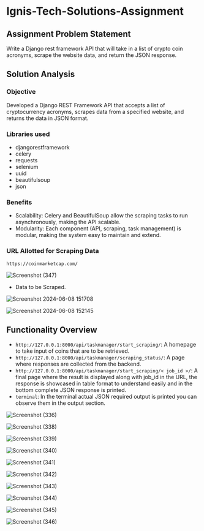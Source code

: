 # Ignis-Tech-Solutions-Assignment

## Assignment Problem Statement
Write a Django rest framework API that will take in a list of crypto coin acronyms, scrape the website data, and return the JSON response.

## Solution Analysis
### Objective
Developed a Django REST Framework API that accepts a list of cryptocurrency acronyms, scrapes data from a specified website, and returns the data in JSON format.

### Libraries used
- djangorestframework
- celery
- requests
- selenium
- uuid
- beautifulsoup
- json

### Benefits
- Scalability: Celery and BeautifulSoup allow the scraping tasks to run asynchronously, making the API scalable.
- Modularity: Each component (API, scraping, task management) is modular, making the system easy to maintain and extend.

### URL Allotted for Scraping Data
```https://coinmarketcap.com/```

![Screenshot (347)](https://github.com/Spraveen8-chary/Ignis-Tech-Solutions-Assignment/assets/108536707/9c7948ff-28a2-470c-a05b-a5a7220c92cf)

- Data to be Scraped.

![Screenshot 2024-06-08 151708](https://github.com/Spraveen8-chary/Ignis-Tech-Solutions-Assignment/assets/108536707/3ffd5756-3ef6-4e16-aa9b-e737ac1d7544)

![Screenshot 2024-06-08 152145](https://github.com/Spraveen8-chary/Ignis-Tech-Solutions-Assignment/assets/108536707/d125afec-8a19-47a6-aab7-490bb63ae2b2)

## Functionality Overview
- ```http://127.0.0.1:8000/api/taskmanager/start_scraping/```: A homepage to take input of coins that are to be retrieved.
- ```http://127.0.0.1:8000/api/taskmanager/scraping_status/```: A page where responses are collected from the backend.
- ```http://127.0.0.1:8000/api/taskmanager/start_scraping/< job_id >/```: A final page where the result is displayed along with job_id in the URL, the response is showcased in table format to understand easily and in the bottom complete JSON response is printed.
- ```terminal```: In the terminal actual JSON required output is printed you can observe them in the output section.
  
![Screenshot (336)](https://github.com/Spraveen8-chary/Ignis-Tech-Solutions-Assignment/assets/108536707/704ff3b2-232f-41f4-9624-0b73837d1ccf)

![Screenshot (338)](https://github.com/Spraveen8-chary/Ignis-Tech-Solutions-Assignment/assets/108536707/8dda33d3-d8dd-4434-916d-6c53c24a5828)

![Screenshot (339)](https://github.com/Spraveen8-chary/Ignis-Tech-Solutions-Assignment/assets/108536707/dab38c1d-f631-4738-9978-0088624e3444)

![Screenshot (340)](https://github.com/Spraveen8-chary/Ignis-Tech-Solutions-Assignment/assets/108536707/2e7a1663-35a5-46e2-b2a0-3b8eceabe952)

![Screenshot (341)](https://github.com/Spraveen8-chary/Ignis-Tech-Solutions-Assignment/assets/108536707/1eb4c8e2-1eb6-4f82-955d-5cc7c40e82e2)

![Screenshot (342)](https://github.com/Spraveen8-chary/Ignis-Tech-Solutions-Assignment/assets/108536707/484ff9e9-6f03-4d31-b7c8-74e69abbac87)

![Screenshot (343)](https://github.com/Spraveen8-chary/Ignis-Tech-Solutions-Assignment/assets/108536707/dbadc57c-1e0e-41e3-a391-953e87b334d4)

![Screenshot (344)](https://github.com/Spraveen8-chary/Ignis-Tech-Solutions-Assignment/assets/108536707/9b2decf6-e908-43e5-93e1-57c34a418a00)

![Screenshot (345)](https://github.com/Spraveen8-chary/Ignis-Tech-Solutions-Assignment/assets/108536707/945152f5-da00-4d16-aedc-c8332357e869)

![Screenshot (346)](https://github.com/Spraveen8-chary/Ignis-Tech-Solutions-Assignment/assets/108536707/f8792fb4-933a-46a5-89a1-f67413a94b72)
